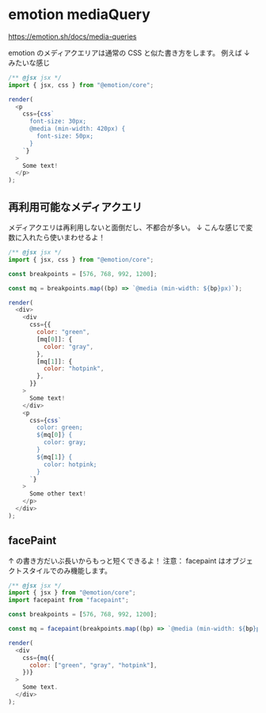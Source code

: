 # emotion mediaQuery

https://emotion.sh/docs/media-queries

emotion のメディアクエリアは通常の CSS と似た書き方をします。
例えば ↓ みたいな感じ

```js
/** @jsx jsx */
import { jsx, css } from "@emotion/core";

render(
  <p
    css={css`
      font-size: 30px;
      @media (min-width: 420px) {
        font-size: 50px;
      }
    `}
  >
    Some text!
  </p>
);
```

## 再利用可能なメディアクエリ

メディアクエリは再利用しないと面倒だし、不都合が多い。
↓ こんな感じで変数に入れたら使いまわせるよ！

```js
/** @jsx jsx */
import { jsx, css } from "@emotion/core";

const breakpoints = [576, 768, 992, 1200];

const mq = breakpoints.map((bp) => `@media (min-width: ${bp}px)`);

render(
  <div>
    <div
      css={{
        color: "green",
        [mq[0]]: {
          color: "gray",
        },
        [mq[1]]: {
          color: "hotpink",
        },
      }}
    >
      Some text!
    </div>
    <p
      css={css`
        color: green;
        ${mq[0]} {
          color: gray;
        }
        ${mq[1]} {
          color: hotpink;
        }
      `}
    >
      Some other text!
    </p>
  </div>
);
```

## facePaint

↑ の書き方だいぶ長いからもっと短くできるよ！
注意： facepaint はオブジェクトスタイルでのみ機能します。

```js
/** @jsx jsx */
import { jsx } from "@emotion/core";
import facepaint from "facepaint";

const breakpoints = [576, 768, 992, 1200];

const mq = facepaint(breakpoints.map((bp) => `@media (min-width: ${bp}px)`));

render(
  <div
    css={mq({
      color: ["green", "gray", "hotpink"],
    })}
  >
    Some text.
  </div>
);
```

